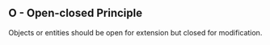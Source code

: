 ## O - Open-closed Principle

Objects or entities should be open for extension but closed for modification.
